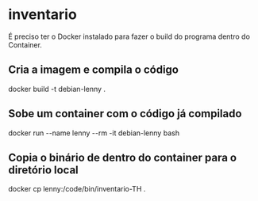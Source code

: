 # inventario

É preciso ter o Docker instalado para fazer o build do programa dentro do Container.

## Cria a imagem e compila o código
docker build -t debian-lenny .

## Sobe um container com o código já compilado
docker run --name lenny --rm -it debian-lenny bash

## Copia o binário de dentro do container para o diretório local
docker cp lenny:/code/bin/inventario-TH .
